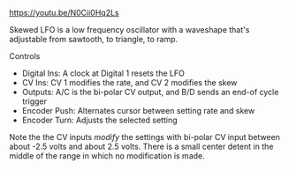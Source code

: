 https://youtu.be/N0Cii0Hq2Ls

Skewed LFO is a low frequency oscillator with a waveshape that's adjustable from sawtooth, to triangle, to ramp.

Controls
* Digital Ins: A clock at Digital 1 resets the LFO
* CV Ins: CV 1 modifies the rate, and CV 2 modifies the skew
* Outputs: A/C is the bi-polar CV output, and B/D sends an end-of cycle trigger
* Encoder Push: Alternates cursor between setting rate and skew
* Encoder Turn: Adjusts the selected setting

Note the the CV inputs _modify_ the settings with bi-polar CV input between about -2.5 volts and about 2.5 volts. There is a small center detent in the middle of the range in which no modification is made.